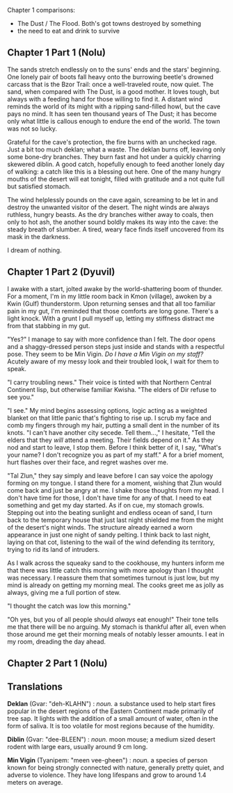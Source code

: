 
Chapter 1 comparisons:
- The Dust / The Flood. Both's got towns destroyed by something
- the need to eat and drink to survive
## Chapter 1 Part 1 (Nolu)

The sands stretch endlessly on to the suns' ends and the stars' beginning. One lonely pair of boots fall heavy onto the burrowing beetle's drowned carcass that is the Bzor Trail: once a well-traveled route, now quiet. The sand, when compared with The Dust, is a good mother. It loves tough, but always with a feeding hand for those willing to find it. A distant wind reminds the world of its might with a ripping sand-filled howl, but the cave pays no mind. It has seen ten thousand years of The Dust; it has become only what little is callous enough to endure the end of the world. The town was not so lucky.

Grateful for the cave's protection, the fire burns with an unchecked rage. Just a bit too much deklan; what a waste. The deklan burns off, leaving only some bone-dry branches. They burn fast and hot under a quickly charring skewered diblin. A good catch, hopefully enough to feed another lonely day of walking: a catch like this is a blessing out here. One of the many hungry mouths of the desert will eat tonight, filled with gratitude and a not quite full but satisfied stomach.

The wind helplessly pounds on the cave again, screaming to be let in and destroy the unwanted visitor of the desert. The night winds are always ruthless, hungry beasts. As the dry branches wither away to coals, then only to hot ash, the another sound boldly makes its way into the cave: the steady breath of slumber. A tired, weary face finds itself uncovered from its mask in the darkness.

I dream of nothing.

## Chapter 1 Part 2 (Dyuvil)

I awake with a start, jolted awake by the world-shattering boom of thunder. For a moment, I'm in my little room back in Kmon (village), awoken by a Kwin (Gulf) thunderstorm. Upon returning senses and that all too familiar pain in my gut, I'm reminded that those comforts are long gone. There's a light knock. With a grunt I pull myself up, letting my stiffness distract me from that stabbing in my gut.

"Yes?" I manage to say with more confidence than I felt. The door opens and a shaggy-dressed person steps just inside and stands with a respectful pose. They seem to be Min Vigin. *Do I have a Min Vigin on my staff?* Acutely aware of my messy look and their troubled look, I wait for them to speak.

"I carry troubling news." Their voice is tinted with that Northern Central Continent lisp, but otherwise familiar Kwisha. "The elders of Dir refuse to see you."

"I see." My mind begins assessing options, logic acting as a weighted blanket on that little panic that's fighting to rise up. I scrub my face and comb my fingers through my hair, putting a small dent in the number of its knots. "I can't have another city secede. Tell them...," I hesitate, "Tell the elders that they *will* attend a meeting. Their fields depend on it." As they nod and start to leave, I stop them. Before I think better of it, I say, "What's your name? I don't recognize you as part of my staff." A for a brief moment, hurt flashes over their face, and regret washes over me.

"Tal Zlun," they say simply and leave before I can say voice the apology forming on my tongue. I stand there for a moment, wishing that Zlun would come back and just be angry at me. I shake those thoughts from my head. I don't have time for those, I don't have time for any of that. I need to eat something and get my day started. As if on cue, my stomach growls. Stepping out into the beating sunlight and endless ocean of sand, I turn back to the temporary house that just last night shielded me from the might of the desert's night winds. The structure already earned a worn appearance in just one night of sandy pelting. I think back to last night, laying on that cot, listening to the wail of the wind defending its territory, trying to rid its land of intruders.

As I walk across the squeaky sand to the cookhouse, my hunters inform me that there was little catch this morning with more apology than I thought was necessary. I reassure them that sometimes turnout is just low, but my mind is already on getting my morning meal. The cooks greet me as jolly as always, giving me a full portion of stew.

"I thought the catch was low this morning."

"Oh yes, but you of all people should *always* eat enough!" Their tone tells me that there will be no arguing. My stomach is thankful after all, even when those around me get their morning meals of notably lesser amounts. I eat in my room, dreading the day ahead.

## Chapter 2 Part 1 (Nolu)



## Translations

**Deklan** (Gvar: "deh-KLAHN") : *noun.* a substance used to help start fires popular in the desert regions of the Eastern Continent made primarily of tree sap. It lights with the addition of a small amount of water, often in the form of saliva. It is too volatile for most regions because of the humidity.

**Diblin** (Gvar: "dee-BLEEN") : *noun.* moon mouse; a medium sized desert rodent with large ears, usually around 9 cm long.

**Min Vigin** (Tyanipem: "meen vee-gheen") : *noun.* a species of person known for being strongly connected with nature, generally pretty quiet, and adverse to violence. They have long lifespans and grow to around 1.4 meters on average.